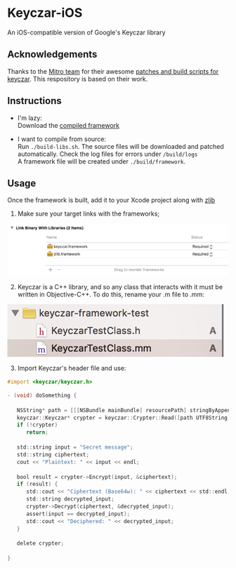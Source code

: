 # Keyczar-iOS
An iOS-compatible version of Google's Keyczar library

## Acknowledgements
Thanks to the [Mitro team](https://github.com/mitro-co/mitro) for their awesome [patches and build scripts for keyczar](https://github.com/mitro-co/mitro/tree/master/mitro-core/cpp/third_party). This respository is based on their work.

## Instructions

* I'm lazy:  
   Download the [compiled framework](/lazy/keyczar.framework.zip)

* I want to compile from source:  
   Run ```./build-libs.sh```. The source files will be downloaded and patched automatically. Check the log files for errors under ```/build/logs```  
   A framework file will be created under ```./build/framework```.

## Usage
Once the framework is built, add it to your Xcode project along with [zlib](https://gist.github.com/dulaccc/75f1f49f53e544cef549)

1. Make sure your target links with the frameworks;

![Link with frameworks](/instructions/link_binaries.png)

2. Keyczar is a C++ library, and so any class that interacts with it must be written in Objective-C++. To do this, rename your .m file to .mm:

![Setting file as c++](/instructions/mm_file.png)

3. Import Keyczar's header file and use:
```objective-c
#import <keyczar/keyczar.h>
```
```objective-c
- (void) doSomething {

   NSString* path = [[[NSBundle mainBundle] resourcePath] stringByAppendingPathComponent:@"aes"];
   keyczar::Keyczar* crypter = keyczar::Crypter::Read([path UTF8String]);
   if (!crypter)
      return;
   
   std::string input = "Secret message";
   std::string ciphertext;
   cout << "Plaintext: " << input << endl;
   
   bool result = crypter->Encrypt(input, &ciphertext);
   if (result) {
      std::cout << "Ciphertext (Base64w): " << ciphertext << std::endl;
      std::string decrypted_input;
      crypter->Decrypt(ciphertext, &decrypted_input);
      assert(input == decrypted_input);
      std::cout << "Deciphered: " << decrypted_input;
   }
   
   delete crypter;
   
}
```
